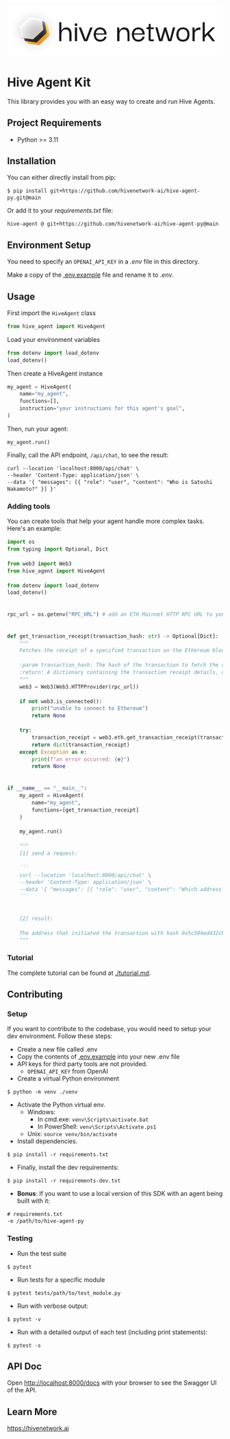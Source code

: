 ![](./assets/logo.jpg)

# Hive Agent Kit

This library provides you with an easy way to create and run Hive Agents.


## Project Requirements
- Python >= 3.11

## Installation

You can either directly install from pip:
```
$ pip install git+https://github.com/hivenetwork-ai/hive-agent-py.git@main
```
Or add it to your _requirements.txt_ file:
```
hive-agent @ git+https://github.com/hivenetwork-ai/hive-agent-py@main
```

## Environment Setup
You need to specify an `OPENAI_API_KEY` in a _.env_ file in this directory.

Make a copy of the [.env.example](.env.example) file and rename it to _.env_.


## Usage

First import the `HiveAgent` class
```python
from hive_agent import HiveAgent
```

Load your environment variables
```python
from dotenv import load_dotenv
load_dotenv()
```

Then create a HiveAgent instance
```python
my_agent = HiveAgent(
    name="my_agent",
    functions=[],
    instruction="your instructions for this agent's goal",
)
```

Then, run your agent:
```
my_agent.run()
```

Finally, call the API endpoint, `/api/chat`, to see the result:

```
curl --location 'localhost:8000/api/chat' \
--header 'Content-Type: application/json' \
--data '{ "messages": [{ "role": "user", "content": "Who is Satoshi Nakamoto?" }] }'
```

### Adding tools
You can create tools that help your agent handle more complex tasks. Here's an example:

```python
import os
from typing import Optional, Dict

from web3 import Web3
from hive_agent import HiveAgent

from dotenv import load_dotenv
load_dotenv()


rpc_url = os.getenv("RPC_URL") # add an ETH Mainnet HTTP RPC URL to your `.env` file


def get_transaction_receipt(transaction_hash: str) -> Optional[Dict]:
    """
    Fetches the receipt of a specified transaction on the Ethereum blockchain and returns it as a dictionary.

    :param transaction_hash: The hash of the transaction to fetch the receipt for.
    :return: A dictionary containing the transaction receipt details, or None if the transaction cannot be found.
    """
    web3 = Web3(Web3.HTTPProvider(rpc_url))

    if not web3.is_connected():
        print("unable to connect to Ethereum")
        return None

    try:
        transaction_receipt = web3.eth.get_transaction_receipt(transaction_hash)
        return dict(transaction_receipt)
    except Exception as e:
        print(f"an error occurred: {e}")
        return None


if __name__ == "__main__":
    my_agent = HiveAgent(
        name="my_agent",
        functions=[get_transaction_receipt]
    )
    
    my_agent.run()

    """
    [1] send a request:
    
    ```
    curl --location 'localhost:8000/api/chat' \
    --header 'Content-Type: application/json' \
    --data '{ "messages": [{ "role": "user", "content": "Which address initiated this transaction - 0x5c504ed432cb51138bcf09aa5e8a410dd4a1e204ef84bfed1be16dfba1b22060?" }] }'
    ```
    
    
    [2] result:
    
    The address that initiated the transaction with hash 0x5c504ed432cb51138bcf09aa5e8a410dd4a1e204ef84bfed1be16dfba1b22060 is 0xA1E4380A3B1f749673E270229993eE55F35663b4.
    """
```

### Tutorial
The complete tutorial can be found at [./tutorial.md](./tutorial.md).


## Contributing

### Setup

If you want to contribute to the codebase, you would need to setup your dev environment. Follow these steps:

- Create a new file called .env
- Copy the contents of [.env.example](.env.example) into your new .env file
- API keys for third party tools are not provided.
  - `OPENAI_API_KEY` from OpenAI
- Create a virtual Python environment
```
$ python -m venv ./venv
```
- Activate the Python virtual env.
  - Windows:
    - In cmd.exe: `venv\Scripts\activate.bat`
    - In PowerShell: `venv\Scripts\Activate.ps1`
  - Unix: `source venv/bin/activate`
- Install dependencies.
```
$ pip install -r requirements.txt
```
- Finally, install the dev requirements:
```
$ pip install -r requirements-dev.txt
```
- **Bonus**: If you want to use a local version of this SDK with an agent being built with it:
```
# requirements.txt
-e /path/to/hive-agent-py
```

### Testing

- Run the test suite
```
$ pytest
```
- Run tests for a specific module
```
$ pytest tests/path/to/test_module.py
```
- Run with verbose output:
```
$ pytest -v
```
- Run with a detailed output of each test (including print statements):
```
$ pytest -s
```


## API Doc

Open [http://localhost:8000/docs](http://localhost:8000/docs) with your browser to see the Swagger UI of the API.

## Learn More

https://hivenetwork.ai
